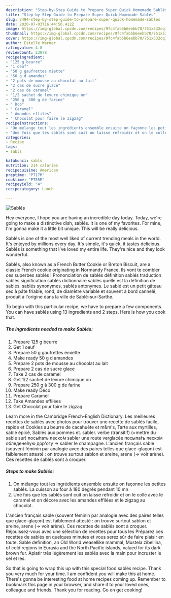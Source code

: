 ```yaml
---
description: "Step-by-Step Guide to Prepare Super Quick Homemade Sablés"
title: "Step-by-Step Guide to Prepare Super Quick Homemade Sablés"
slug: 2494-step-by-step-guide-to-prepare-super-quick-homemade-sables
date: 2020-07-03T16:44:56.412Z
image: https://img-global.cpcdn.com/recipes/9fc4fab5b6eebb70/751x532cq70/sables-photo-principale-de-la-recette.jpg
thumbnail: https://img-global.cpcdn.com/recipes/9fc4fab5b6eebb70/751x532cq70/sables-photo-principale-de-la-recette.jpg
cover: https://img-global.cpcdn.com/recipes/9fc4fab5b6eebb70/751x532cq70/sables-photo-principale-de-la-recette.jpg
author: Estelle Warner
ratingvalue: 4.8
reviewcount: 23078
recipeingredient:
- "125 g beurre"
- "1 oeuf"
- "50 g gaufrettes miette"
- "50 g d amandes"
- "2 pots de mousse au chocolat au lait"
- "2 cas de sucre glace"
- "2 cas de caramel"
- "1/2 sachet de levure chimique on"
- "250 g  300 g de farine"
- " Dco"
- " Caramel"
- " Amandes effiles"
- " Chocolat pour faire le zigzag"
recipeinstructions:
- "On mélange tout les ingrédients ensemble ensuite on façonne les petites sablés. La cuisson au four à 180 degrés pendant 10 mn"
- "Une fois que les sablés sont cuit on laisse refroidir et on le colle avec le caramel et on décore avec les amandes effilées et le zigzag au chocolat."
categories:
- Recipe
tags:
- sabls

katakunci: sabls 
nutrition: 214 calories
recipecuisine: American
preptime: "PT17M"
cooktime: "PT55M"
recipeyield: "4"
recipecategory: Lunch

---
```



![Sablés](https://img-global.cpcdn.com/recipes/9fc4fab5b6eebb70/751x532cq70/sables-photo-principale-de-la-recette.jpg)

Hey everyone, I hope you are having an incredible day today. Today, we're going to make a distinctive dish, sablés. It is one of my favorites. For mine, I'm gonna make it a little bit unique. This will be really delicious.

Sablés is one of the most well liked of current trending meals in the world. It's enjoyed by millions every day. It's simple, it's quick, it tastes delicious. Sablés is something that I've loved my entire life. They're nice and they look wonderful.

Sablés, also known as a French Butter Cookie or Breton Biscuit, are a classic French cookie originating in Normandy France. Ils vont te combler ces superbes sablés ! Prononciation de sablés définition sablés traduction sablés signification sablés dictionnaire sablés quelle est la définition de sablés. sablés synonymes, sablés antonymes. Le sablé est un petit gâteau sec à pâte friable, rond, de diamètre variable et souvent à bord cannelé, produit à l&#39;origine dans la ville de Sablé-sur-Sarthe.


To begin with this particular recipe, we have to prepare a few components. You can have sablés using 13 ingredients and 2 steps. Here is how you cook that.

<!--inarticleads1-->

##### The ingredients needed to make Sablés:

1. Prepare 125 g beurre
1. Get 1 oeuf
1. Prepare 50 g gaufrettes émiette
1. Make ready 50 g d amandes
1. Prepare 2 pots de mousse au chocolat au lait
1. Prepare 2 cas de sucre glace
1. Take 2 cas de caramel
1. Get 1/2 sachet de levure chimique on
1. Prepare 250 g à 300 g de farine
1. Make ready  Déco
1. Prepare  Caramel
1. Take  Amandes effilées
1. Get  Chocolat pour faire le zigzag


Learn more in the Cambridge French-English Dictionary. Les meilleures recettes de sablés avec photos pour trouver une recette de sablés facile, rapide et Cookies au beurre de cacahuète et m&amp;m&#39;s, Tarte aux myrtilles, sablé épicé, Sablés aux pommes et. sabler. verbe (transitif) (=mettre du sable sur) посы́пать песко́м sabler une route verglacée посыпа́ть песко́м обледене́лую дор&#39;огу → sabler le champagne. L&#39;ancien français sable (souvent féminin par analogie avec des paires telles que glace-glaçon) est faiblement attesté : on trouve surtout sablon et areine, arene (→ voir arène). Ces recettes de sablés sont à croquer. 

<!--inarticleads2-->

##### Steps to make Sablés:

1. On mélange tout les ingrédients ensemble ensuite on façonne les petites sablés. La cuisson au four à 180 degrés pendant 10 mn
1. Une fois que les sablés sont cuit on laisse refroidir et on le colle avec le caramel et on décore avec les amandes effilées et le zigzag au chocolat.


L&#39;ancien français sable (souvent féminin par analogie avec des paires telles que glace-glaçon) est faiblement attesté : on trouve surtout sablon et areine, arene (→ voir arène). Ces recettes de sablés sont à croquer. Réjouissez-vous avec une sélection de recettes pour tous les Préparez ces recettes de sablés en quelques minutes et vous serez sûr de faire plaisir en toute. Sable definition, an Old World weasellike mammal, Mustela zibellina, of cold regions in Eurasia and the North Pacific islands, valued for its dark brown fur. Aplatir très légèrement les sablés avec la main pour incruster le sel et les. 

So that is going to wrap this up with this special food sablés recipe. Thank you very much for your time. I am confident you will make this at home. There's gonna be interesting food at home recipes coming up. Remember to bookmark this page in your browser, and share it to your loved ones, colleague and friends. Thank you for reading. Go on get cooking!
